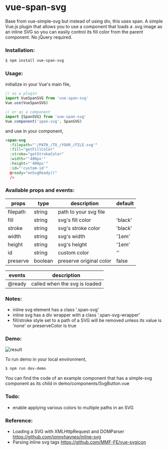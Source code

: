 # vue-span-svg
Base from vue-simple-svg but instead of using div, this uses span.
A simple Vue.js plugin that allows you to use a component that loads a .svg image as an inline SVG so you can easily control its fill color from the parent component. No jQuery required.

### Installation:
```sh
$ npm install vue-span-svg
```

### Usage:
initialize in your Vue's main file,
```javascript
// as a plugin
import VueSpanSVG from 'vue-span-svg'
Vue.use(VueSpanSVG)

// or as a component
import {SpanSVG} from 'vue-span-svg'
Vue.component('span-svg', SpanSVG)
```

and use in your component,
```html
<span-svg
  :filepath="'/PATH_/TO_/YOUR_/FILE.svg'"
  :fill="getFillColor"
  :stroke="getStrokeColor"
  :width="'400px'"
  :height="'400px'"
  :id="'custom-id'"
  @ready="onSvgReady()"
  />
```

### Available props and events:
| props | type | description | default |
| ------ | ------ | ------ | ------ |
| filepath | string | path to your svg file | |
| fill | string | svg's fill color | 'black' |
| stroke | string | svg's stroke color | 'black' |
| width | string | svg's width | '1em' |
| height | string | svg's height | '1em' |
| id | string | custom color | '' |
| preserve | boolean | preserve original color | false |

| events | description |
| ------ | ------ |
| @ready | called when the svg is loaded |


### Notes:
- inline svg element has a class '.span-svg'
- inline svg has a div wrapper with a class '.span-svg-wrapper'
- fill/stroke style set to a path of a SVG will be removed unless its value is 'none' or preserveColor is true

### Demo:
![result](https://media.giphy.com/media/26FeVejNWHXsZiaIM/giphy.gif)

To run demo in your local environment,
```sh
$ npm run dev-demo
```
You can find the code of an example component that has a simple-svg component as its child in demo/components/SvgButton.vue


### Todo:
- enable applying various colors to multiple paths in an SVG


### Reference:
- Loading a SVG with XMLHttpRequest and DOMParser https://github.com/jonnyhaynes/inline-svg
- Parsing inline svg tags https://github.com/MMF-FE/vue-svgicon
